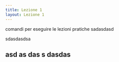 ```yaml
---
title: Lezione 1
layout: Lezione 1
---
```

comandi per eseguire le lezioni pratiche 
sadasdasd

sdasdasdsa

asd
as
das
s
dasdas
----


